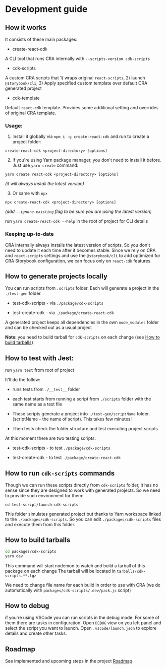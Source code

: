 # Development guide

## How it works

It consists of these main packages:

- create-react-cdk

A CLI tool that runs CRA internally with `--scripts-version cdk-scripts`

- cdk-scripts

A custom CRA scripts that 1) wraps original `react-scripts`, 2) launch `@storybook/cli`, 3) Apply specified custom template over default CRA generated project

- cdk-template

Default `react-cdk` template. Provides some additional setting and overrides of original CRA template.

### Usage: 

1) Install it globally via `npm i -g create-react-cdk` and run to create a project folder:

  `create-react-cdk <project-directory> [options]`

2) If you're using Yarn package manager, you don't need to install it before. Just use `yarn create` command:

  `yarn create react-cdk <project-directory> [options]`

*(it will always install the latest version)*

3) Or same with `npx` 

`npx create-react-cdk <project-directory> [options]`

*(add `--ignore-existing` flag to be sure you are using the latest version)*

run `yarn create-react-cdk --help` in the root of project for CLI details

### Keeping up-to-date

CRA internally always installs the latest version of scripts. So you don't need to update it each time after it becomes stable.
Since we rely on CRA and `react-scripts` settings and use the `@storybook/cli` to add optimized for CRA Storybook configuration, we can focus only on `react-cdk` features.

## How to generate projects locally

You can run scripts from `.scripts` folder. Each will generate a project in the `./test-gen` folder.

- test-cdk-scripts - via `./package/cdk-scripts`

- test-create-cdk - via `./package/create-react-cdk`

A generated project keeps all dependencies in the own `node_modules` folder and can be checked out as a usual project

**Note**: you need to build tarball for `cdk-scripts` on each change (see [How to build tarballs](how-to-build-tarballs))


## How to test with Jest:

run `yarn test` from root of project

It'll do the follow:

- runs tests from `./__test__` folder

- each test starts from running a script from `./scripts` folder with the same name as a test file

- These scripts generate a project into `./test-gen/scriptName` folder. (scriptName - the name of script). This takes few minutes!

- Then tests check the folder structure and test executing project scripts

At this moment there are two testing scripts:

- test-cdk-scripts - to test `./package/cdk-scripts`

- test-create-cdk - to test `./package/create-react-cdk`


## How to run `cdk-scripts` commands

Though we can run these scripts directly from `cdk-scripts` folder, it has no sense since they are designed to work with generated projects. So we need to provide such environment for them:

`cd test-script/launch-cdk-scripts`

This folder simulates generated project but thanks to Yarn workspace linked to the `./packages/cdk-scripts`. So you can edit `./packages/cdk-scripts` files and execute them from this folder.


## How to build tarballs

```sh
cd packages/cdk-scripts
yarn dev
```

This command will start nodemon to watch and build a tarball of this package on each change
The tarball will be located in `tarballs/cdk-scripts.**.tgz`

We need to change file name for each build in order to use with CRA (we do automatically with `packages/cdk-scripts/.dev/pack.js` script)


## How to debug

if you're using VSCode you can run scripts in the debug mode. For some of them there are tasks in configuration. Open `DEBUG` view on you left panel and select the script you want to launch. Open `.vscode/launch.json` to explore details and create other tasks.


## Roadmap

See implemented and upcoming steps in the project [Roadmap](../ROADMAP.md)
